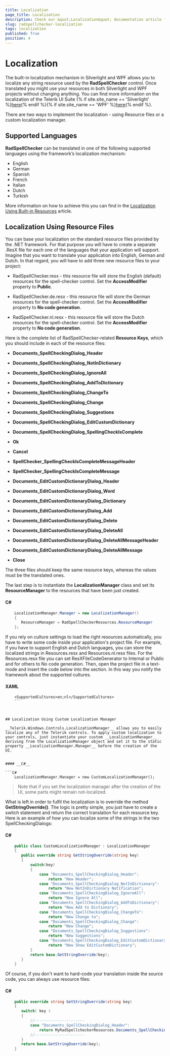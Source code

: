 ```yaml
---
title: Localization
page_title: Localization
description: Check our &quot;Localization&quot; documentation article for the RadSpellChecker {{ site.framework_name }} control.
slug: radspellchecker-localization
tags: localization
published: True
position: 4
---
```


# Localization



The built-in localization mechanism in Silverlight and WPF allows you to localize any string resource used by the __RadSpellChecker__ control. Once translated you might use your resources in both Silverlight and WPF projects without changing anything. You can find more information on the localization of the Telerik UI Suite {% if site.site_name == 'Silverlight' %}[here](http://www.telerik.com/help/silverlight/common-localization.html){% endif %}{% if site.site_name == 'WPF' %}[here](http://www.telerik.com/help/wpf/common-localization.html){% endif %}.
      

There are two ways to implement the localization - using Resource files or a custom localization manager.

## Supported Languages

__RadSpellChecker__ can be translated in one of the following supported languages using the framework’s localization mechanism:

* English
* German
* Spanish
* French
* Italian
* Dutch
* Turkish

More information on how to achieve this you can find in the [Localization Using Built-in Resources](https://docs.telerik.com/devtools/wpf/common-localization#localization-using-built-in-resources) article.

## Localization Using Resource Files

You can base your localization on the standard resource files provided by the .NET framework. For that purpose you will have to create a separate .ResX file for each one of the languages that your application will support. Imagine that you want to translate your application into English, German and Dutch. In that regard, you will have to add three new resource files to your project:
        

* RadSpellChecker.resx - this resource file will store the English (default) resources for the spell-checker control. Set the __AccessModifier__ property to __Public__.
            

* RadSpellChecker.de.resx - this resource file will store the German resources for the spell-checker control. Set the __AccessModifier__ property to __No code generation__.
            

* RadSpellChecker.nl.resx - this resource file will store the Dutch resources for the spell-checker control. Set the __AccessModifier__ property to __No code generation__.
            

Here is the complete list of RadSpellChecker-related __Resource Keys__, which you should include in each of the resource files:
        

* __Documents_SpellCheckingDialog_Header__

* __Documents_SpellCheckingDialog_NotInDictionary__

* __Documents_SpellCheckingDialog_IgnoreAll__

* __Documents_SpellCheckingDialog_AddToDictionary__

* __Documents_SpellCheckingDialog_ChangeTo__

* __Documents_SpellCheckingDialog_Change__

* __Documents_SpellCheckingDialog_Suggestions__

* __Documents_SpellCheckingDialog_EditCustomDictionary__

* __Documents_SpellCheckingDialog_SpellingCheckIsComplete__

* __Ok__

* __Cancel__

* __SpellChecker_SpellingCheckIsCompleteMessageHeader__

* __SpellChecker_SpellingCheckIsCompleteMessage__

* __Documents_EditCustomDictionaryDialog_Header__

* __Documents_EditCustomDictionaryDialog_Word__

* __Documents_EditCustomDictionaryDialog_Dictionary__

* __Documents_EditCustomDictionaryDialog_Add__

* __Documents_EditCustomDictionaryDialog_Delete__

* __Documents_EditCustomDictionaryDialog_DeleteAll__

* __Documents_EditCustomDictionaryDialog_DeleteAllMessageHeader__

* __Documents_EditCustomDictionaryDialog_DeleteAllMessage__

* __Close__

The three files should keep the same resource keys, whereas the values must be the translated ones.
        

The last step is to instantiate the __LocalizationManager__ class and set its __ResourceManager__ to the resources that have been just created.
        

#### __C#__

```C#
	LocalizationManager.Manager = new LocalizationManager()
	{
	   ResourceManager = RadSpellCheckerResources.ResourceManager
	};
```



If you rely on culture settings to load the right resources automatically, you have to write some code inside your application's project file. For example, if you have to support English and Dutch languages, you can store the localized strings in Resources.resx and Resources.nl.resx files. For the Resources.resx file you can set ResXFileCodeGenerator to Internal or Public and for others to No code generation. Then, open the project file in a text-mode and insert the code below into the <PropertyGroup> section. In this way you notify the framework about the supported cultures.
        

#### __XAML__

```XAML
	<SupportedCultures>en;nl</SupportedCultures>
	```



## Localization Using Custom Localization Manager

__Telerik.Windows.Controls.LocalizationManager__ allows you to easily localize any of the Telerik controls. To apply custom localization to your controls, just instantiate your custom __LocalizationManager__ deriving from the LocalizationManager object and set it to the static property __LocalizationManager.Manager__ before the creation of the UI.
        

#### __C#__

```C#
	LocalizationManager.Manager = new CustomLocalizationManager();
```



>Note that if you set the localization manager after the creation of the UI, some parts might remain not-localized.

What is left in order to fulfil the localization is to override the method __GetStringOverride()__. The logic is pretty simple, you just have to create a switch statement and return the correct translation for each resource key. Here is an example of how you can localize some of the strings in the two SpellCheckingDialogs:
        

#### __C#__

```C#
	public class CustomLocalizationManager : LocalizationManager
	{
	   public override string GetStringOverride(string key)
	   {
	       switch(key)
	       {
	           case "Documents_SpellCheckingDialog_Header":
	               return "New Header";
	           case "Documents_SpellCheckingDialog_NotInDictionary":
	               return "New NotInDictionary Notification";
	           case "Documents_SpellCheckingDialog_IgnoreAll":
	               return "New Ignore All";
	           case "Documents_SpellCheckingDialog_AddToDictionary":
	               return "New Add to Dictionary";
	           case "Documents_SpellCheckingDialog_ChangeTo":
	               return "New Change to"; 
	           case "Documents_SpellCheckingDialog_Change":
	               return "New Change";
	           case "Documents_SpellCheckingDialog_Suggestions":
	               return "New Suggestions";
	           case "Documents_SpellCheckingDialog_EditCustomDictionary":
	               return "New Show EditCustomDictionary";
	       }
	       return base.GetStringOverride(key);
	   }
	}
```



Of course, if you don't want to hard-code your translation inside the source code, you can always use resource files:
        

#### __C#__

```C#
	public override string GetStringOverride(string key)
	{
	   switch( key )
	   {
	       //----------------------
	       case "Documents_SpellCheckingDialog_Header":
	           return MyRadSpellcheckerResources.Documents_SpellCheckingDialog_Header;
	       //----------------------
	   }
	   return base.GetStringOverride(key);
	}
```



